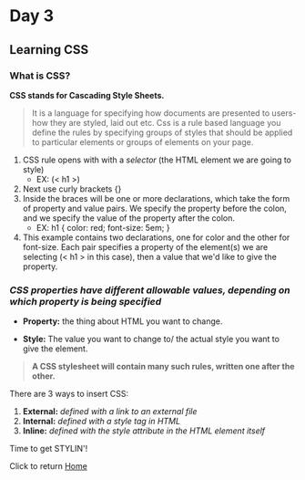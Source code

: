 # Day 3

## Learning CSS

### What is CSS?

**CSS stands for Cascading Style Sheets.**
> It is a language for specifying how documents are presented to users- how they are styled, laid out etc. Css is a rule based language you define the rules by specifying groups of styles that should be applied to particular elements or groups of elements on your page.

1. CSS rule opens with with a *selector* (the HTML element we are going to style)
    * EX: (< h1 >)
2. Next use curly brackets {}
3. Inside the braces will be one or more declarations, which take the form of property and value pairs. We specify the property before the colon, and we specify the value of the property after the colon.
    * EX:
  h1 {
  color: red;
  font-size: 5em;
}
4. This example contains two declarations, one for color and the other for font-size. Each pair specifies a property of the element(s) we are selecting (< h1 > in this case), then a value that we'd like to give the property.

### *CSS properties have different allowable values, depending on which property is being specified*

* **Property:** the thing about HTML you want to change.

* **Style:** The value you want to change to/ the actual style you want to give the element.

> **A CSS stylesheet will contain many such rules, written one after the other.**

There are 3 ways to insert CSS:

1. **External:** *defined with a link to an external file*
2. **Internal:** *defined with a style tag in HTML*
3. **Inline:** *defined with the style attribute in the HTML element itself*

Time to get STYLIN'!

Click to return [Home](README.md)
